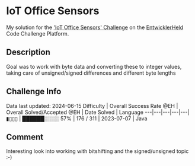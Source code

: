 # IoT Office Sensors

My solution for the ['IoT Office Sensors' Challenge](https://platform.entwicklerheld.de/challenge/iot-office-sensors?technology=Java) on the [EntwicklerHeld](https://platform.entwicklerheld.de/) Code Challenge Platform.

## Description
Goal was to work with byte data and converting these to integer values, taking care of unsigned/signed differences and different byte lengths

## Challenge Info
Data last updated: 2024-06-15
Difficulty | Overall Success Rate @EH | Overall Solved/Accepted @EH | Date Solved | Language
---|---|---|---|---|
▮▯▯▯ | ██████░░░░ 57% | 176 / 311 | 2023-07-07 | Java

## Comment
Interesting look into working with bitshifting and the signed/unsigned topic :-)